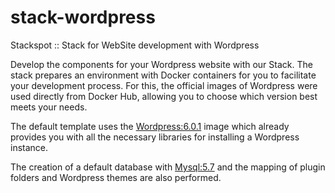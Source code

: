 # stack-wordpress
Stackspot :: Stack for WebSite development with Wordpress

Develop the components for your Wordpress website with our Stack. The stack prepares an environment with Docker containers for you to facilitate your development process. For this, the official images of Wordpress were used directly from Docker Hub, allowing you to choose which version best meets your needs.

The default template uses the [Wordpress:6.0.1](https://github.com/docker-library/wordpress/blob/193647657b9c00b68b63ba9ecf306c915764f8f5/latest/php7.4/apache/Dockerfile) image which already provides you with all the necessary libraries for installing a Wordpress instance.

The creation of a default database with [Mysql:5.7](https://github.com/docker-library/mysql/blob/eb9697a801186d440355c55e81512e0441a5a854/5.7/Dockerfile.oracle) and the mapping of plugin folders and Wordpress themes are also performed.